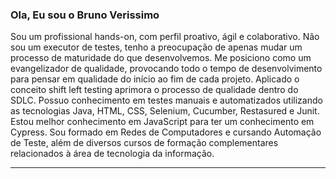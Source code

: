 ### Ola, Eu sou o Bruno Verissimo



Sou um profissional hands-on, com perfil proativo, ágil e colaborativo. Não sou um executor de testes, tenho a preocupação de apenas mudar um processo de maturidade do que desenvolvemos. Me posiciono como um evangelizador de qualidade, provocando todo o tempo de desenvolvimento para pensar em qualidade do início ao fim de cada projeto. Aplicado o conceito shift left testing aprimora o processo de qualidade dentro do SDLC. Possuo conhecimento em testes manuais e automatizados utilizando as tecnologias Java, HTML, CSS, Selenium, Cucumber, Restasured e Junit. Estou melhor conhecimento em JavaScript para ter um conhecimento em Cypress. Sou formado em Redes de Computadores e cursando Automação de Teste, além de diversos cursos de formação complementares relacionados à área de tecnologia da informação.

___________________________________________________________________________________________________________________________________________________

